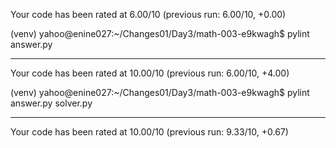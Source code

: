 Your code has been rated at 6.00/10 (previous run: 6.00/10, +0.00)

(venv) yahoo@enine027:~/Changes01/Day3/math-003-e9kwagh$ pylint answer.py

-------------------------------------------------------------------
Your code has been rated at 10.00/10 (previous run: 6.00/10, +4.00)

(venv) yahoo@enine027:~/Changes01/Day3/math-003-e9kwagh$ pylint answer.py solver.py

-------------------------------------------------------------------
Your code has been rated at 10.00/10 (previous run: 9.33/10, +0.67)
